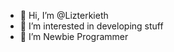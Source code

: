 - 👋 Hi, I’m @Lizterkieth
- 👀 I’m interested in developing stuff
- 🌱 I’m Newbie Programmer 
<!---
Lizterkieth/Lizterkieth is a ✨ special ✨ repository because its `README.md` (this file) appears on your GitHub profile.
You can click the Preview link to take a look at your changes.
--->
